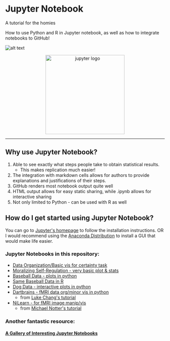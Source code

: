 # Jupyter Notebook

A tutorial for the homies

How to use Python and R in Jupyter notebook, as well as how to integrate notebooks to GitHub! 

![alt text](https://upload.wikimedia.org/wikipedia/commons/thumb/3/38/Jupyter_logo.svg/1200px-Jupyter_logo.svg.png)

<p align = "center">
  <img src="https://upload.wikimedia.org/wikipedia/commons/thumb/9/91/Octicons-mark-github.svg/1200px-Octicons-mark-github.svg.png" width = "250" title = "jupyter logo">
 </p>

***

## Why use Jupyter Notebook?

1. Able to see exactly what steps people take to obtain statistical results. 
   - This makes replication much easier!
2. The integration with markdown cells allows for authors to provide explanations and justifications of their steps.
3. GitHub renders most notebook output quite well
4. HTML output allows for easy static sharing, while .ipynb allows for interactive sharing
5. Not only limited to Python - can be used with R as well

## How do I get started using Jupyter Notebook?
You can go to [Jupyter's homepage](https://jupyter.org/install) to follow the installation instructions. OR I would recommend using the [Anaconda Distribution](https://www.anaconda.com/products/individual) to install a GUI that would make life easier. 

### Jupyter Notebooks in this repository:
 - [Data Organization/Basic vis for certainty task](https://nbviewer.jupyter.org/github/JoanneStasiak/JupyterNotebook/blob/main/Data%20Org/CertaintyTask.ipynb)
 - [Moralizing Self-Regulation - very basic plot & stats](https://nbviewer.jupyter.org/github/JoanneStasiak/JupyterNotebook/blob/main/Statistics%20Notebooks/Moralizing%20Self-Reg%20Data-Python.ipynb)
 - [Baseball Data - plots in python](https://nbviewer.jupyter.org/github/JoanneStasiak/JupyterNotebook/blob/main/Statistics%20Notebooks/Python-BaseballData.ipynb)
 - [Same Baseball Data in R](https://nbviewer.jupyter.org/github/JoanneStasiak/JupyterNotebook/blob/main/R%20Notebooks/R-BaseballData.ipynb)
 - [Dog Data - interactive plots in python](https://nbviewer.jupyter.org/github/JoanneStasiak/JupyterNotebook/blob/main/Statistics%20Notebooks/Data%20Vis/Interactive%20Plots.ipynb)
 - [Dartbrains - fMRI data org/minor vis in python](https://nbviewer.jupyter.org/github/JoanneStasiak/JupyterNotebook/blob/main/Imaging%20Notebooks/Dartbrains.ipynb)
    - from [Luke Chang's tutorial](https://dartbrains.org/content/intro.html)
 - [NiLearn - for fMRI image manip/vis](https://nbviewer.jupyter.org/github/JoanneStasiak/JupyterNotebook/blob/main/Imaging%20Notebooks/NiLearn%20Cambridge.ipynb)
    - from [Michael Notter's tutorial](https://github.com/miykael/workshop_cambridge/blob/master/notebooks/image_manipulation_nilearn.ipynb)

### Another fantastic resource:
#### [A Gallery of Interesting Jupyter Notebooks](https://github.com/jupyter/jupyter/wiki/A-gallery-of-interesting-Jupyter-Notebooks)
